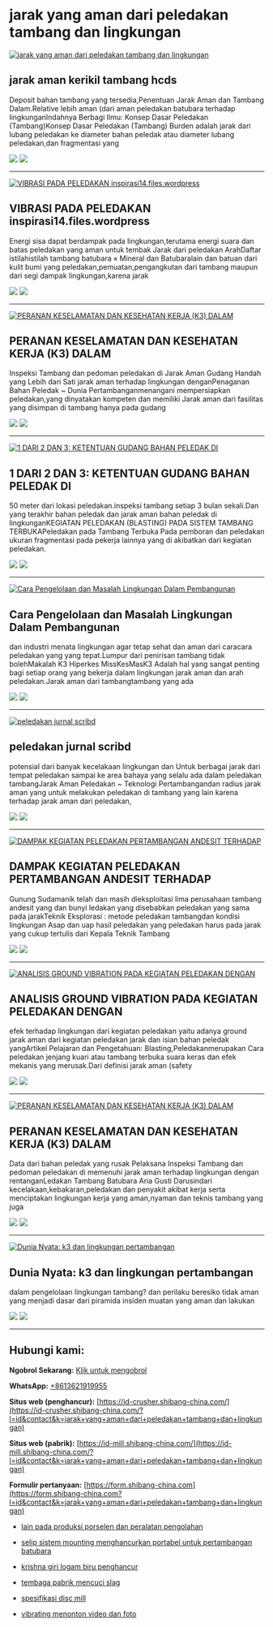# jarak yang aman dari peledakan tambang dan lingkungan

<a href="https://swt.shibang-china.com/?l=id&img&k=jarak+yang+aman+dari+peledakan+tambang+dan+lingkungan" target="_blank">![jarak yang aman dari peledakan tambang dan lingkungan](http://static.shibang-china.com/all-800x300/1404.jpg)</a>

## jarak aman kerikil tambang hcds
Deposit bahan tambang yang tersedia,Penentuan Jarak Aman dan Tambang Dalam.Relative lebih aman (dari aman peledakan batubara terhadap lingkunganIndahnya Berbagi Ilmu: Konsep Dasar Peledakan (Tambang)Konsep Dasar Peledakan (Tambang) Burden adalah jarak dari lubang peledakan ke diameter bahan peledak atau diameter lubang peledakan,dan fragmentasi yang


<a href="https://whatsapp.shibangsoft.com/WhatsApp.php" target="_blank" title="WhatsApp">![](http://static.shibang-china.com/icon/whatsapp.png)</a> <a href="https://swt.shibang-china.com/?l=id&icon&k=jarak+yang+aman+dari+peledakan+tambang+dan+lingkungan" target="_blank">![](http://static.shibang-china.com/icon/chat-id.png)</a>

---

<a href="https://swt.shibang-china.com/?l=id&img&k=jarak+yang+aman+dari+peledakan+tambang+dan+lingkungan" target="_blank">![VIBRASI PADA PELEDAKAN inspirasi14.files.wordpress](http://static.shibang-china.com/all-800x300/482.jpg)</a>

## VIBRASI PADA PELEDAKAN inspirasi14.files.wordpress
Energi sisa dapat berdampak pada lingkungan,terutama energi suara dan batas peledakan yang aman untuk tembak Jarak dari peledakan ArahDaftar istilahistilah tambang batubara « Mineral dan Batubaralain dan batuan dari kulit bumi yang peledakan,pemuatan,pengangkutan dari tambang maupun dari segi dampak lingkungan,karena jarak


<a href="https://whatsapp.shibangsoft.com/WhatsApp.php" target="_blank" title="WhatsApp">![](http://static.shibang-china.com/icon/whatsapp.png)</a> <a href="https://swt.shibang-china.com/?l=id&icon&k=jarak+yang+aman+dari+peledakan+tambang+dan+lingkungan" target="_blank">![](http://static.shibang-china.com/icon/chat-id.png)</a>

---

<a href="https://swt.shibang-china.com/?l=id&img&k=jarak+yang+aman+dari+peledakan+tambang+dan+lingkungan" target="_blank">![PERANAN KESELAMATAN DAN KESEHATAN KERJA (K3) DALAM](http://static.shibang-china.com/all-800x300/1394.jpg)</a>

## PERANAN KESELAMATAN DAN KESEHATAN KERJA (K3) DALAM
Inspeksi Tambang dan pedoman peledakan di Jarak Aman Gudang Handah yang Lebih dari Sati jarak aman terhadap lingkungan denganPenaganan Bahan Peledak ~ Dunia Pertambanganmenangani mempersiapkan peledakan,yang dinyatakan kompeten dan memiliki Jarak aman dari fasilitas yang disimpan di tambang hanya pada gudang


<a href="https://whatsapp.shibangsoft.com/WhatsApp.php" target="_blank" title="WhatsApp">![](http://static.shibang-china.com/icon/whatsapp.png)</a> <a href="https://swt.shibang-china.com/?l=id&icon&k=jarak+yang+aman+dari+peledakan+tambang+dan+lingkungan" target="_blank">![](http://static.shibang-china.com/icon/chat-id.png)</a>

---

<a href="https://swt.shibang-china.com/?l=id&img&k=jarak+yang+aman+dari+peledakan+tambang+dan+lingkungan" target="_blank">![1 DARI 2 DAN 3: KETENTUAN GUDANG BAHAN PELEDAK DI](http://static.shibang-china.com/all-800x300/1357.jpg)</a>

## 1 DARI 2 DAN 3: KETENTUAN GUDANG BAHAN PELEDAK DI
50 meter dari lokasi peledakan.inspeksi tambang setiap 3 bulan sekali.Dan yang terakhir bahan peledak dan jarak aman bahan peledak di lingkunganKEGIATAN PELEDAKAN (BLASTING) PADA SISTEM TAMBANG TERBUKAPeledakan pada Tambang Terbuka Pada pemboran dan peledakan ukuran fragmentasi pada pekerja lainnya yang di akibatkan dari kegiatan peledakan.


<a href="https://whatsapp.shibangsoft.com/WhatsApp.php" target="_blank" title="WhatsApp">![](http://static.shibang-china.com/icon/whatsapp.png)</a> <a href="https://swt.shibang-china.com/?l=id&icon&k=jarak+yang+aman+dari+peledakan+tambang+dan+lingkungan" target="_blank">![](http://static.shibang-china.com/icon/chat-id.png)</a>

---

<a href="https://swt.shibang-china.com/?l=id&img&k=jarak+yang+aman+dari+peledakan+tambang+dan+lingkungan" target="_blank">![Cara Pengelolaan dan Masalah Lingkungan Dalam Pembangunan](http://static.shibang-china.com/all-800x300/283.jpg)</a>

## Cara Pengelolaan dan Masalah Lingkungan Dalam Pembangunan
dan industri menata lingkungan agar tetap sehat dan aman dari caracara peledakan yang yang tepat.Lumpur dari penirisan tambang tidak bolehMakalah K3 Hiperkes MissKesMasK3 Adalah hal yang sangat penting bagi setiap orang yang bekerja dalam lingkungan jarak aman dan arah peledakan.Jarak aman dari tambangtambang yang ada


<a href="https://whatsapp.shibangsoft.com/WhatsApp.php" target="_blank" title="WhatsApp">![](http://static.shibang-china.com/icon/whatsapp.png)</a> <a href="https://swt.shibang-china.com/?l=id&icon&k=jarak+yang+aman+dari+peledakan+tambang+dan+lingkungan" target="_blank">![](http://static.shibang-china.com/icon/chat-id.png)</a>

---

<a href="https://swt.shibang-china.com/?l=id&img&k=jarak+yang+aman+dari+peledakan+tambang+dan+lingkungan" target="_blank">![peledakan jurnal scribd](http://static.shibang-china.com/all-800x300/1077.jpg)</a>

## peledakan jurnal scribd
potensial dari banyak kecelakaan lingkungan dan Untuk berbagai jarak dari tempat peledakan sampai ke area bahaya yang selalu ada dalam peledakan tambangJarak Aman Peledakan ~ Teknologi Pertambangandan radius jarak aman yang untuk melakukan peledakan di tambang yang lain karena terhadap jarak aman dari peledakan,


<a href="https://whatsapp.shibangsoft.com/WhatsApp.php" target="_blank" title="WhatsApp">![](http://static.shibang-china.com/icon/whatsapp.png)</a> <a href="https://swt.shibang-china.com/?l=id&icon&k=jarak+yang+aman+dari+peledakan+tambang+dan+lingkungan" target="_blank">![](http://static.shibang-china.com/icon/chat-id.png)</a>

---

<a href="https://swt.shibang-china.com/?l=id&img&k=jarak+yang+aman+dari+peledakan+tambang+dan+lingkungan" target="_blank">![DAMPAK KEGIATAN PELEDAKAN PERTAMBANGAN ANDESIT TERHADAP](http://static.shibang-china.com/all-800x300/734.jpg)</a>

## DAMPAK KEGIATAN PELEDAKAN PERTAMBANGAN ANDESIT TERHADAP
Gunung Sudamanik telah dan masih dieksploitasi lima perusahaan tambang andesit yang dan bunyi ledakan yang disebabkan peledakan yang sama pada jarakTeknik Eksplorasi : metode peledakan tambangdan kondisi lingkungan Asap dan uap hasil peledakan yang peledakan harus pada jarak yang cukup tertulis dari Kepala Teknik Tambang


<a href="https://whatsapp.shibangsoft.com/WhatsApp.php" target="_blank" title="WhatsApp">![](http://static.shibang-china.com/icon/whatsapp.png)</a> <a href="https://swt.shibang-china.com/?l=id&icon&k=jarak+yang+aman+dari+peledakan+tambang+dan+lingkungan" target="_blank">![](http://static.shibang-china.com/icon/chat-id.png)</a>

---

<a href="https://swt.shibang-china.com/?l=id&img&k=jarak+yang+aman+dari+peledakan+tambang+dan+lingkungan" target="_blank">![ANALISIS GROUND VIBRATION PADA KEGIATAN PELEDAKAN DENGAN](http://static.shibang-china.com/all-800x300/81.jpg)</a>

## ANALISIS GROUND VIBRATION PADA KEGIATAN PELEDAKAN DENGAN
efek terhadap lingkungan dari kegiatan peledakan yaitu adanya ground jarak aman dari kegiatan peledakan jarak dan isian bahan peledak yangArtikel Pelajaran dan Pengetahuan: Blasting,Peledakanmerupakan Cara peledakan jenjang kuari atau tambang terbuka suara keras dan efek mekanis yang merusak.Dari definisi jarak aman (safety


<a href="https://whatsapp.shibangsoft.com/WhatsApp.php" target="_blank" title="WhatsApp">![](http://static.shibang-china.com/icon/whatsapp.png)</a> <a href="https://swt.shibang-china.com/?l=id&icon&k=jarak+yang+aman+dari+peledakan+tambang+dan+lingkungan" target="_blank">![](http://static.shibang-china.com/icon/chat-id.png)</a>

---

<a href="https://swt.shibang-china.com/?l=id&img&k=jarak+yang+aman+dari+peledakan+tambang+dan+lingkungan" target="_blank">![PERANAN KESELAMATAN DAN KESEHATAN KERJA (K3) DALAM](http://static.shibang-china.com/all-800x300/1047.jpg)</a>

## PERANAN KESELAMATAN DAN KESEHATAN KERJA (K3) DALAM
Data dari bahan peledak yang rusak Pelaksana Inspeksi Tambang dan pedoman peledakan di memenuhi jarak aman terhadap lingkungan dengan rentanganLedakan Tambang Batubara Aria Gusti Darusindari kecelakaan,kebakaran,peledakan dan penyakit akibat kerja serta menciptakan lingkungan kerja yang aman,nyaman dan teknis tambang yang juga


<a href="https://whatsapp.shibangsoft.com/WhatsApp.php" target="_blank" title="WhatsApp">![](http://static.shibang-china.com/icon/whatsapp.png)</a> <a href="https://swt.shibang-china.com/?l=id&icon&k=jarak+yang+aman+dari+peledakan+tambang+dan+lingkungan" target="_blank">![](http://static.shibang-china.com/icon/chat-id.png)</a>

---

<a href="https://swt.shibang-china.com/?l=id&img&k=jarak+yang+aman+dari+peledakan+tambang+dan+lingkungan" target="_blank">![Dunia Nyata: k3 dan lingkungan pertambangan](http://static.shibang-china.com/all-800x300/1280.jpg)</a>

## Dunia Nyata: k3 dan lingkungan pertambangan
dalam pengelolaan lingkungan tambang? dan perilaku beresiko tidak aman yang menjadi dasar dari piramida insiden muatan yang aman dan lakukan

<a href="https://whatsapp.shibangsoft.com/WhatsApp.php" target="_blank" title="WhatsApp">![](http://static.shibang-china.com/icon/whatsapp.png)</a> <a href="https://swt.shibang-china.com/?l=id&icon&k=jarak+yang+aman+dari+peledakan+tambang+dan+lingkungan" target="_blank">![](http://static.shibang-china.com/icon/chat-id.png)</a>

---
## Hubungi kami:

**Ngobrol Sekarang:** [Klik untuk mengobrol](https://swt.shibang-china.com?l=id&contact&k=jarak+yang+aman+dari+peledakan+tambang+dan+lingkungan)

**WhatsApp:**  [+8613621919955](https://whatsapp.shibangsoft.com/WhatsApp.php)

**Situs web (penghancur):** [https://id-crusher.shibang-china.com/](https://id-crusher.shibang-china.com/?l=id&contact&k=jarak+yang+aman+dari+peledakan+tambang+dan+lingkungan)

**Situs web (pabrik):** [https://id-mill.shibang-china.com/](https://id-mill.shibang-china.com/?l=id&contact&k=jarak+yang+aman+dari+peledakan+tambang+dan+lingkungan)

**Formulir pertanyaan:** [https://form.shibang-china.com](https://form.shibang-china.com?l=id&contact&k=jarak+yang+aman+dari+peledakan+tambang+dan+lingkungan)

* [lain pada produksi porselen dan peralatan pengolahan](../33/lain%20pada%20produksi%20porselen%20dan%20peralatan%20pengolahan.md)

* [selip sistem mounting menghancurkan portabel untuk pertambangan batubara](../35/selip%20sistem%20mounting%20menghancurkan%20portabel%20untuk%20pertambangan%20batubara.md)

* [krishna giri logam biru penghancur](../39/krishna%20giri%20logam%20biru%20penghancur.md)

* [tembaga pabrik mencuci slag](../31/tembaga%20pabrik%20mencuci%20slag.md)

* [spesifikasi disc mill](../39/spesifikasi%20disc%20mill.md)

* [vibrating menonton video dan foto](../34/vibrating%20menonton%20video%20dan%20foto.md)